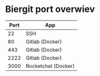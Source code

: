 # Biergit port overwiev


Port | App
--- | ---
22 | SSH
80 | Gitlab (Docker)
443 | Gitlab (Docker)
2222 | Gitlab (Docker)
3000 | Rocketchat (Docker)
